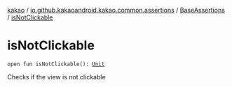 [kakao](../../index.md) / [io.github.kakaoandroid.kakao.common.assertions](../index.md) / [BaseAssertions](index.md) / [isNotClickable](./is-not-clickable.md)

# isNotClickable

`open fun isNotClickable(): `[`Unit`](https://kotlinlang.org/api/latest/jvm/stdlib/kotlin/-unit/index.html)

Checks if the view is not clickable

